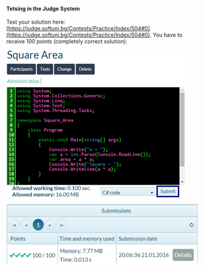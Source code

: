 #### Tetsing in the Judge System

Test your solution here:  [https://judge.softuni.bg/Contests/Practice/Index/504#0](https://judge.softuni.bg/Contests/Practice/Index/504#0).        You have to receive  100 points (completely correct solution):

![](/assets/chapter-2-images/01.Square-area-05.png)

![](/assets/chapter-2-images/01.Square-area-06.png)


